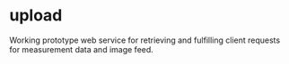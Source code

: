 # upload
Working prototype web service for retrieving and fulfilling client requests for measurement data and image feed.
